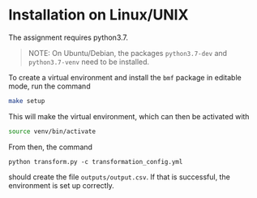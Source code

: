 # Installation on Linux/UNIX

The assignment requires python3.7.

> NOTE: On Ubuntu/Debian, the packages `python3.7-dev` and `python3.7-venv` need to be installed.

To create a virtual environment and install the `bmf` package in editable mode, run the command

```bash
make setup
```

This will make the virtual environment, which can then be activated with
```bash
source venv/bin/activate
```

From then, the command
```
python transform.py -c transformation_config.yml
```
should create the file `outputs/output.csv`. If that is successful, the environment is set up correctly.
